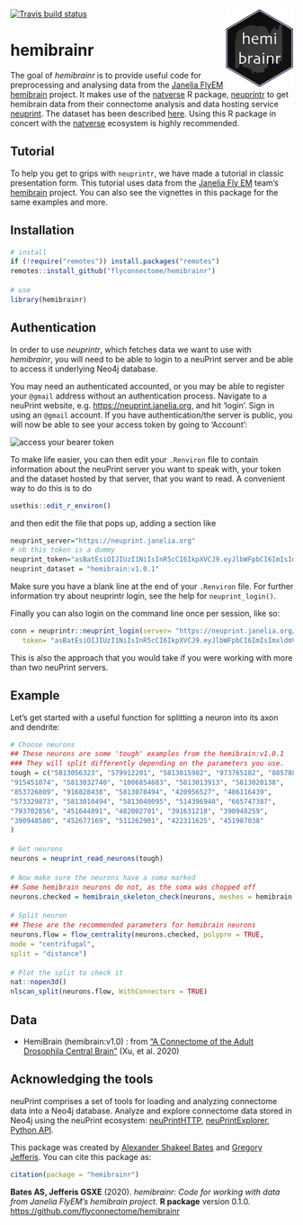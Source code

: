 <!-- README.md is generated from README.Rmd. Please edit that file -->
<!-- badges: start -->
<img src="man/figures/logo.svg" align="right" height="139" /> [![Travis
build
status](https://travis-ci.org/flyconnectome/hemibrainr.svg?branch=master)](https://travis-ci.org/flyconnectome/hemibrainr)
<!-- badges: end -->

hemibrainr
==========

The goal of *hemibrainr* is to provide useful code for preprocessing and
analysing data from the [Janelia FlyEM
hemibrain](https://www.janelia.org/project-team/flyem) project. It makes
use of the [natverse](https://github.com/natverse) R package,
[neuprintr](https://github.com/natverse/neuprintr) to get hemibrain data
from their connectome analysis and data hosting service
[neuprint](https://github.com/connectome-neuprint/neuPrint). The dataset
has been described
[here]((https://www.biorxiv.org/content/10.1101/2020.01.21.911859v1)).
Using this R package in concert with the
[natverse](https://github.com/natverse/natverse) ecosystem is highly
recommended.

Tutorial
--------

To help you get to grips with `neuprintr`, we have made a tutorial in
classic presentation form. This tutorial uses data from the [Janelia Fly
EM](https://www.janelia.org/project-team/flyem) team’s
[hemibrain](https://www.biorxiv.org/content/10.1101/2020.01.21.911859v1)
project. You can also see the vignettes in this package for the same
examples and more.

Installation
------------

``` r
# install
if (!require("remotes")) install.packages("remotes")
remotes::install_github("flyconnectome/hemibrainr")

# use 
library(hemibrainr)
```

Authentication
--------------

In order to use *neuprintr*, which fetches data we want to use with
*hemibrainr*, you will need to be able to login to a neuPrint server and
be able to access it underlying Neo4j database.

You may need an authenticated accounted, or you may be able to register
your `@gmail` address without an authentication process. Navigate to a
neuPrint website,
e.g. <a href="https://neuprint.janelia.org" class="uri">https://neuprint.janelia.org</a>,
and hit ‘login’. Sign in using an `@gmail` account. If you have
authentication/the server is public, you will now be able to see your
access token by going to ‘Account’:

![access your bearer
token](https://raw.githubusercontent.com/natverse/neuprintr/master/inst/images/bearertoken.png)

To make life easier, you can then edit your `.Renviron` file to contain
information about the neuPrint server you want to speak with, your token
and the dataset hosted by that server, that you want to read. A
convenient way to do this is to do

``` r
usethis::edit_r_environ()
```

and then edit the file that pops up, adding a section like

``` r
neuprint_server="https://neuprint.janelia.org"
# nb this token is a dummy
neuprint_token="asBatEsiOIJIUzI1NiIsInR5cCI6IkpXVCJ9.eyJlbWFpbCI6ImIsImxldmVsIjoicmVhZHdyaXRlIiwiaW1hZ2UtdXJsIjoiaHR0cHM7Ly9saDQuZ29vZ2xldXNlcmNvbnRlbnQuY29tLy1QeFVrTFZtbHdmcy9BQUFBQUFBQUFBDD9BQUFBQUFBQUFBQS9BQ0hpM3JleFZMeEI4Nl9FT1asb0dyMnV0QjJBcFJSZlI6MTczMjc1MjU2HH0.jhh1nMDBPl5A1HYKcszXM518NZeAhZG9jKy3hzVOWEU"
neuprint_dataset = "hemibrain:v1.0.1"
```

Make sure you have a blank line at the end of your `.Renviron` file. For
further information try about neuprintr login, see the help for
`neuprint_login()`.

Finally you can also login on the command line once per session, like
so:

``` r
conn = neuprintr::neuprint_login(server= "https://neuprint.janelia.org/",
   token= "asBatEsiOIJIUzI1NiIsInR5cCI6IkpXVCJ9.eyJlbWFpbCI6ImIsImxldmVsIjoicmVhZHdyaXRlIiwiaW1hZ2UtdXJsIjoiaHR0cHM7Ly9saDQuZ29vZ2xldXNlcmNvbnRlbnQuY29tLy1QeFVrTFZtbHdmcy9BQUFBQUFBQUFBDD9BQUFBQUFBQUFBQS9BQ0hpM3JleFZMeEI4Nl9FT1asb0dyMnV0QjJBcFJSZlI6MTczMjc1MjU2HH0.jhh1nMDBPl5A1HYKcszXM518NZeAhZG9jKy3hzVOWEU")
```

This is also the approach that you would take if you were working with
more than two neuPrint servers.

Example
-------

Let’s get started with a useful function for splitting a neuron into its
axon and dendrite:

``` r
# Choose neurons
## These neurons are some 'tough' examples from the hemibrain:v1.0.1
### They will split differently depending on the parameters you use.
tough = c("5813056323", "579912201", "5813015982", "973765182", "885788485",
"915451074", "5813032740", "1006854683", "5813013913", "5813020138",
"853726809", "916828438", "5813078494", "420956527", "486116439",
"573329873", "5813010494", "5813040095", "514396940", "665747387",
"793702856", "451644891", "482002701", "391631218", "390948259",
"390948580", "452677169", "511262901", "422311625", "451987038"
)

# Get neurons
neurons = neuprint_read_neurons(tough)

# Now make sure the neurons have a soma marked
## Some hemibrain neurons do not, as the soma was chopped off
neurons.checked = hemibrain_skeleton_check(neurons, meshes = hemibrain.rois)

# Split neuron
## These are the recommended parameters for hemibrain neurons
neurons.flow = flow_centrality(neurons.checked, polypre = TRUE,
mode = "centrifugal",
split = "distance")

# Plot the split to check it
nat::nopen3d()
nlscan_split(neurons.flow, WithConnectors = TRUE)
```

Data
----

-   HemiBrain (hemibrain:v1.0) : from [“A Connectome of the Adult
    Drosophila Central
    Brain”](https://www.biorxiv.org/content/10.1101/2020.01.21.911859v1)
    (Xu, et al. 2020)

Acknowledging the tools
-----------------------

neuPrint comprises a set of tools for loading and analyzing connectome
data into a Neo4j database. Analyze and explore connectome data stored
in Neo4j using the neuPrint ecosystem:
[neuPrintHTTP](https://github.com/connectome-neuprint/neuPrintHTTP),
[neuPrintExplorer](https://github.com/connectome-neuprint/neuPrintExplorer),
[Python API](https://github.com/connectome-neuprint/neuprint-python).

This package was created by [Alexander Shakeel
Bates](https://scholar.google.com/citations?user=BOVTiXIAAAAJ&hl=en) and
[Gregory Jefferis](https://en.wikipedia.org/wiki/Gregory_Jefferis). You
can cite this package as:

``` r
citation(package = "hemibrainr")
```

**Bates AS, Jefferis GSXE** (2020). *hemibrainr: Code for working with
data from Janelia FlyEM’s hemibrain project.* **R package** version
0.1.0.
<a href="https://github.com/flyconnectome/hemibrainr" class="uri">https://github.com/flyconnectome/hemibrainr</a>
